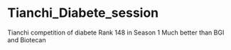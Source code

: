 # Tianchi_Diabete_session
Tianchi competition of  diabete
Rank 148 in Season 1
Much better than BGI and Biotecan
